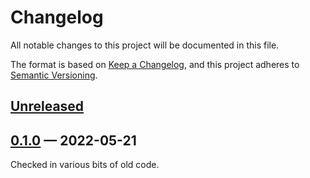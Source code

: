 # Changelog

All notable changes to this project will be documented in this file.

The format is based on [Keep a Changelog](https://keepachangelog.com/en/1.0.0/),
and this project adheres to [Semantic Versioning](https://semver.org/spec/v2.0.0.html).

<!-- Section names: Added, Changed, Deprecated, Removed, Fixed, Security -->

## [Unreleased]

## [0.1.0] — 2022-05-21

Checked in various bits of old code.

<!-- links to version -->

[unreleased]: https://github.com/recmo/uint/compare/v0.1.1...HEAD
[0.1.0]: https://github.com/recmo/yul/releases/tag/v0.1.0

